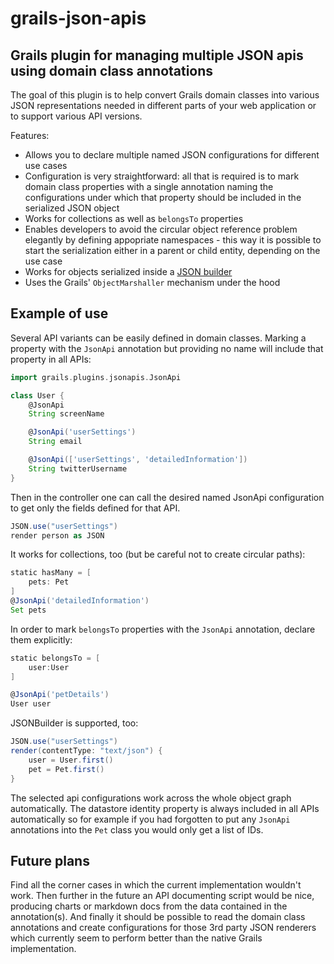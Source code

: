grails-json-apis
========================

## Grails plugin for managing multiple JSON apis using domain class annotations

The goal of this plugin is to help convert Grails domain classes into various
JSON representations needed in different parts of your web application or to 
support various API versions. 

Features:

 - Allows you to declare multiple named JSON configurations for different use cases
 - Configuration is very straightforward: all that is required is to mark domain class
   properties with a single annotation naming the configurations under which that 
   property should be included in the serialized JSON object
 - Works for collections as well as `belongsTo` properties
 - Enables developers to avoid the circular object reference problem elegantly by
   defining appopriate namespaces - this way it is possible to start the serialization
   either in a parent or child entity, depending on the use case
 - Works for objects serialized inside a [JSON builder](http://grails.org/doc/latest/guide/theWebLayer.html#moreOnJSONBuilder)
 - Uses the Grails' `ObjectMarshaller` mechanism under the hood

## Example of use

Several API variants can be easily defined in domain classes. Marking a property with the `JsonApi` annotation but providing no name will
include that property in all APIs:

```groovy
import grails.plugins.jsonapis.JsonApi

class User {
	@JsonApi
	String screenName

	@JsonApi('userSettings')
	String email

	@JsonApi(['userSettings', 'detailedInformation'])
	String twitterUsername
}
```

Then in the controller one can call the desired named JsonApi configuration to get only
the fields defined for that API. 

```groovy
JSON.use("userSettings")
render person as JSON
```

It works for collections, too (but be careful not to create circular paths):

```groovy
static hasMany = [
	pets: Pet
]
@JsonApi('detailedInformation')
Set pets
```

In order to mark `belongsTo` properties with the `JsonApi` annotation, declare them explicitly:

```groovy
static belongsTo = [
	user:User
]

@JsonApi('petDetails') 
User user
```

JSONBuilder is supported, too:

```groovy
JSON.use("userSettings")
render(contentType: "text/json") {
    user = User.first()
    pet = Pet.first()
}
```

The selected api configurations work across the whole object graph automatically. The 
datastore identity property is always included in all APIs automatically so for
example if you had forgotten to put any `JsonApi` annotations into the `Pet` class
you would only get a list of IDs.


## Future plans

Find all the corner cases in which the current implementation wouldn't work. Then further
in the future an API documenting script would be nice, producing charts or 
markdown docs from the data contained in the annotation(s). And finally it should
be possible to read the domain class annotations and create configurations for those 3rd
party JSON renderers which currently seem to perform better than the native Grails
implementation.